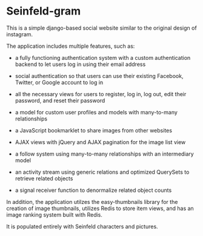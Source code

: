 # Seinfeld-gram

This is a simple django-based social website similar to the original design of instagram. 

The application includes multiple features, such as:

- a fully functioning authentication system with a custom authentication backend to let users log in using their email address

- social authentication so that users can use their existing Facebook, Twitter, or Google account to log in

- all the necessary views for users to register, log in, log out, edit their password, and reset their password

- a model for custom user profiles and models with many-to-many relationships

- a JavaScript bookmarklet to share images from other websites

- AJAX views with jQuery and AJAX pagination for the image list view

- a follow system using many-to-many relationships with an intermediary model 

- an activity stream using generic relations and optimized QuerySets to retrieve related objects

- a signal receiver function to denormalize related object counts

In addition, the application utilzes the easy-thumbnails library for the creation of image thumbnails, utilizes Redis to store item views, and has an image ranking system built with Redis.

It is populated entirely with Seinfeld characters and pictures.
